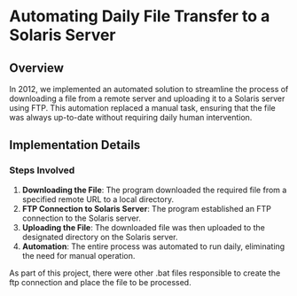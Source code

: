 # Automating Daily File Transfer to a Solaris Server

## Overview

In 2012, we implemented an automated solution to streamline the process of downloading a file from a remote server and uploading it to a Solaris server using FTP. This automation replaced a manual task, ensuring that the file was always up-to-date without requiring daily human intervention.

## Implementation Details

### Steps Involved

1. **Downloading the File**: The program downloaded the required file from a specified remote URL to a local directory.
2. **FTP Connection to Solaris Server**: The program established an FTP connection to the Solaris server.
3. **Uploading the File**: The downloaded file was then uploaded to the designated directory on the Solaris server.
4. **Automation**: The entire process was automated to run daily, eliminating the need for manual operation.

As part of this project, there were other .bat files responsible to create the ftp connection and place the file to be processed.
